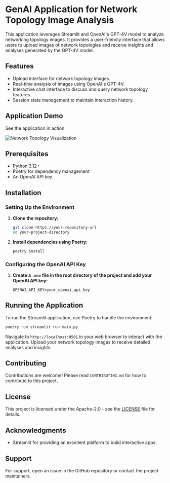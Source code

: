 # GenAI Application for Network Topology Image Analysis

This application leverages Streamlit and OpenAI's GPT-4V model to analyze networking topology images. It provides a user-friendly interface that allows users to upload images of network topologies and receive insights and analyses generated by the GPT-4V model.

## Features

- Upload interface for network topology images.
- Real-time analysis of images using OpenAI's GPT-4V.
- Interactive chat interface to discuss and query network topology features.
- Session state management to maintain interaction history.

## Application Demo

See the application in action:

![Network Topology Visualization](./resources/gifs/netvision.gif)

## Prerequisites

- Python 3.12+
- Poetry for dependency management
- An OpenAI API key

## Installation

### Setting Up the Environment

1. **Clone the repository:**
   ```bash
   git clone https://your-repository-url
   cd your-project-directory
   ```

2. **Install dependencies using Poetry:**
   ```bash
   poetry install
   ```

### Configuring the OpenAI API Key

1. **Create a `.env` file in the root directory of the project and add your OpenAI API key:**
   ```
   OPENAI_API_KEY=your_openai_api_key
   ```

## Running the Application

To run the Streamlit application, use Poetry to handle the environment:
```bash
poetry run streamlit run main.py
```
Navigate to `http://localhost:8501` in your web browser to interact with the application. Upload your network topology images to receive detailed analyses and insights.

## Contributing

Contributions are welcome! Please read `CONTRIBUTING.md` for how to contribute to this project.

## License

This project is licensed under the Apache-2.0 - see the [LICENSE](LICENSE.md) file for details.

## Acknowledgments

- Streamlit for providing an excellent platform to build interactive apps.

## Support

For support, open an issue in the GitHub repository or contact the project maintainers.


